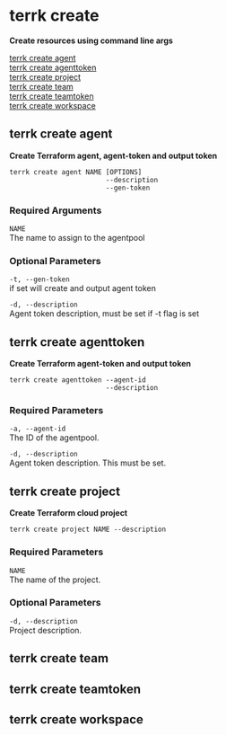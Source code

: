 # terrk create

**Create resources using command line args**


[terrk create agent](#terrk-create-agent)          
[terrk create agenttoken](#terrk-create-agenttoken)   
[terrk create project](#terrk-create-project)       
[terrk create team](#terrk-create-team)              
[terrk create teamtoken](#terrk-create-teamtoken)   
[terrk create workspace](#terrk-create-workspace)    


## terrk create agent

**Create Terraform agent, agent-token and output token**  

```
terrk create agent NAME [OPTIONS]
                        --description
                        --gen-token

```
### Required Arguments

```NAME```    
   The name to assign to the agentpool

### Optional Parameters
```-t, --gen-token```      
    if set will create and output agent token

```-d, --description```  
    Agent token description, must be set if -t flag is set  


## terrk create agenttoken

**Create Terraform agent-token and output token**

```
terrk create agenttoken --agent-id
                        --description
```

### Required Parameters

```-a, --agent-id```  
   The ID of the agentpool.  

```-d, --description```  
   Agent token description. This must be set.

## terrk create project

**Create Terraform cloud project**

```
terrk create project NAME --description
```
### Required Parameters

```NAME```  
   The name of the project.

### Optional Parameters

```-d, --description```  
   Project description.

## terrk create team

## terrk create teamtoken

## terrk create workspace